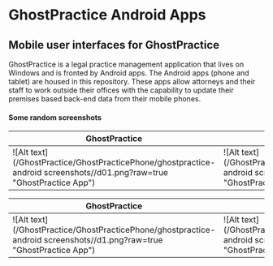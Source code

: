 # GhostPractice Android Apps
## Mobile user interfaces for GhostPractice

GhostPractice is a legal practice management application that lives on Windows and is fronted by Android apps. The Android apps (phone and tablet) are housed in this repository. These apps allow attorneys and their staff to work outside their offices with the capability to update their premises based back-end data from their mobile phones.

#### Some random screenshots

GhostPractice | GhostPractice
------------ | -------------
![Alt text](/GhostPractice/GhostPracticePhone/ghostpractice-android screenshots//d01.png?raw=true "GhostPractice App") | ![Alt text](/GhostPractice/GhostPracticePhone/ghostpractice-android screenshots/d95.png?raw=true "GhostPractice App")

GhostPractice | GhostPractice
------------ | -------------
![Alt text](/GhostPractice/GhostPracticePhone/ghostpractice-android screenshots//d1.png?raw=true "GhostPractice App") | ![Alt text](/GhostPractice/GhostPracticePhone/ghostpractice-android screenshots/d2.png?raw=true "GhostPractice App")


